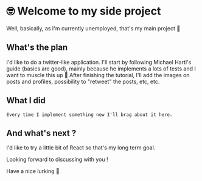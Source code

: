 # :nerd_face: Welcome to my side project

Well, basically, as I'm currently unemployed, that's my main project :tada:

## What's the plan

I'd like to do a twitter-like application. I'll start by following Michael Hartl's guide (basics are good), mainly because he implements a lots of tests and I want to muscle this up :muscle:
After finishing the tutorial, I'll add the images on posts and profiles, possibility to "retweet" the posts, etc, etc. 


## What I did

```
Every time I implement something new I'll brag about it here.
```

## And what's next ?

I'd like to try a little bit of React so that's my long term goal.

Looking forward to discussing with you !

Have a nice lurking :eyes:
